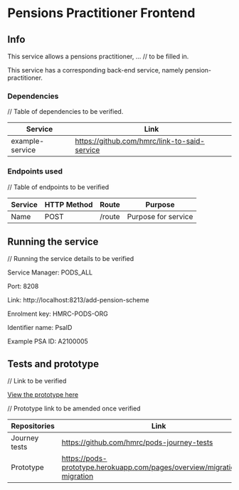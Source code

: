 
# Pensions Practitioner Frontend

## Info

This service allows a pensions practitioner, ... // to be filled in.

This service has a corresponding back-end service, namely pension-practitioner.

### Dependencies

// Table of dependencies to be verified.

| Service         | Link                                         |
|-----------------|----------------------------------------------|
| example-service | https://github.com/hmrc/link-to-said-service |


### Endpoints used

// Table of endpoints to be verified

| Service | HTTP Method   | Route  | Purpose             
|---------|---------------|--------|---------------------|
| Name    | POST          | /route | Purpose for service |

## Running the service

// Running the service details to be verified

Service Manager: PODS_ALL

Port: 8208

Link: http://localhost:8213/add-pension-scheme

Enrolment key: HMRC-PODS-ORG

Identifier name: PsaID

Example PSA ID: A2100005

## Tests and prototype

// Link to be verified

[View the prototype here](https://pods-prototype.herokuapp.com/pages/overview/migration/list-migration)

// Prototype link to be amended once verified

|Repositories     |Link                                                                   |
|-----------------|-----------------------------------------------------------------------|
|Journey tests    |https://github.com/hmrc/pods-journey-tests       |
|Prototype        |https://pods-prototype.herokuapp.com/pages/overview/migration/list-migration                    |
